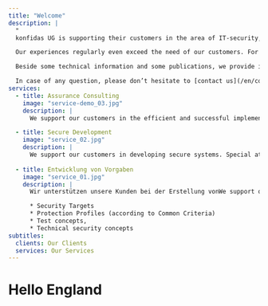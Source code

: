 ```yaml
---
title: "Welcome"
description: | 
  "
  konfidas UG is supporting their customers in the area of IT-security, IT-assurance and general IT. Following the slogan: konfidas UG – passionate about security!

  Our experiences regularly even exceed the need of our customers. For new experiences we stand with all our know-how that you can see in our CV.

  Beside some technical information and some publications, we provide important files for cooperating with us in our [download](/en/downloads/) section.

  In case of any question, please don’t hesitate to [contact us](/en/contact/)!"
services:
  - title: Assurance Consulting
    image: "service-demo_03.jpg"
    description: |
      We support our customers in the efficient and successful implementation of formal evaluations, specifically according to the internationally recognised Common Criteria (aka ISO/IEC 15408)

  - title: Secure Development
    image: "service_02.jpg"
    description: |
      We support our customers in developing secure systems. Special attention is paid to systems whose security characteristics have to be evaluated in an independent evaluation (either concurrently or after finishing the development).
    
  - title: Entwicklung von Vorgaben
    image: "service_01.jpg"
    description: |
      Wir unterstützen unsere Kunden bei der Erstellung vonWe support our customers in the development of

      * Security Targets
      * Protection Profiles (according to Common Criteria)
      * Test concepts,
      * Technical security concepts
subtitles:
  clients: Our Clients
  services: Our Services
---
```


# Hello England